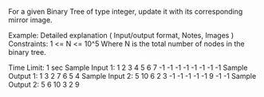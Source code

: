 For a given Binary Tree of type integer, update it with its corresponding mirror image.

Example:
Detailed explanation ( Input/output format, Notes, Images )
Constraints:
1 <= N <= 10^5
Where N is the total number of nodes in the binary tree.

Time Limit: 1 sec
Sample Input 1:
1 2 3 4 5 6 7 -1 -1 -1 -1 -1 -1 -1 -1
Sample Output 1:
1 
3 2 
7 6 5 4
Sample Input 2:
5 10 6 2 3 -1 -1 -1 -1 -1 9 -1 -1
Sample Output 2:
5 
6 10 
3 2 
9
    	